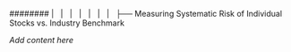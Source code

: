 ######## |   |   |   |   |   |   |   ├── Measuring Systematic Risk of Individual Stocks vs. Industry Benchmark

*Add content here*